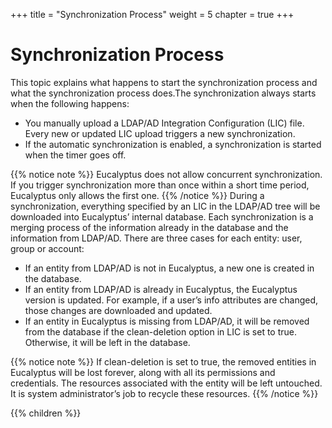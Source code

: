 +++
title = "Synchronization Process"
weight = 5
chapter = true
+++


# Synchronization Process
This topic explains what happens to start the synchronization process and what the synchronization process does.The synchronization always starts when the following happens: 



* You manually upload a LDAP/AD Integration Configuration (LIC) file. Every new or updated LIC upload triggers a new synchronization. 
* If the automatic synchronization is enabled, a synchronization is started when the timer goes off. 

{{% notice note %}}
Eucalyptus does not allow concurrent synchronization. If you trigger synchronization more than once within a short time period, Eucalyptus only allows the first one. 
{{% /notice %}}
During a synchronization, everything specified by an LIC in the LDAP/AD tree will be downloaded into Eucalyptus’ internal database. Each synchronization is a merging process of the information already in the database and the information from LDAP/AD. There are three cases for each entity: user, group or account: 



* If an entity from LDAP/AD is not in Eucalyptus, a new one is created in the database. 
* If an entity from LDAP/AD is already in Eucalyptus, the Eucalyptus version is updated. For example, if a user’s info attributes are changed, those changes are downloaded and updated. 
* If an entity in Eucalyptus is missing from LDAP/AD, it will be removed from the database if the clean-deletion option in LIC is set to true. Otherwise, it will be left in the database. 

{{% notice note %}}
If clean-deletion is set to true, the removed entities in Eucalyptus will be lost forever, along with all its permissions and credentials. The resources associated with the entity will be left untouched. It is system administrator’s job to recycle these resources. 
{{% /notice %}}


{{% children %}}
